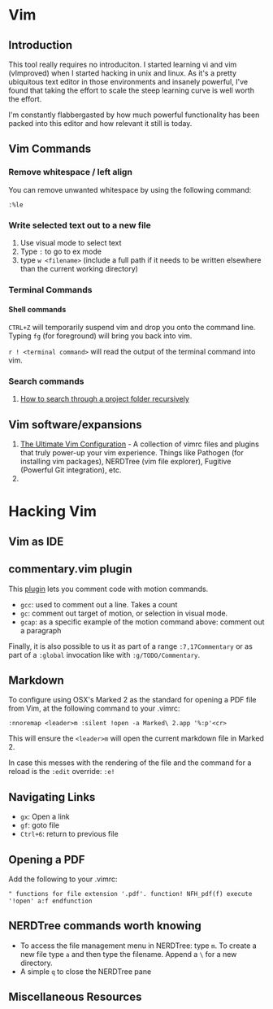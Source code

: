 # Vim

## Introduction

This tool really requires no introduciton. I started learning vi and vim (vImproved) when I started hacking in unix and linux. As it's a pretty ubiquitous text editor in those environments and insanely powerful, I've found that taking the effort to scale the steep learning curve is well worth the effort.

I'm constantly flabbergasted by how much powerful functionality has been packed into this editor and how relevant it still is today.

## Vim Commands

### Remove whitespace / left align

You can remove unwanted whitespace by using the following command:

`:%le`

### Write selected text out to a new file

1. Use visual mode to select text
2. Type `:` to go to ex mode
3. type `w <filename>` (include a full path if it needs to be written elsewhere than the current working directory)

### Terminal Commands

#### Shell commands

`CTRL+Z` will temporarily suspend vim and drop you onto the command line. Typing `fg` (for foreground) will bring you back into vim.

`r ! <terminal command>` will read the output of the terminal command into vim.

### Search commands

1. [How to search through a project folder recursively](https://stackoverflow.com/questions/7950558/how-can-i-search-a-word-in-whole-project-folder-recursively#7950649)

## Vim software/expansions

1. [The Ultimate Vim Configuration](https://github.com/amix/vimrc) - A collection of vimrc files and plugins that truly power-up your vim experience. Things like Pathogen (for installing vim packages), NERDTree (vim file explorer), Fugitive (Powerful Git integration), etc.
1. 

# Hacking Vim

## Vim as IDE

## commentary.vim plugin

This [plugin](https://github.com/tpope/vim-commentary) lets you comment code with motion commands.

- `gcc`: used to comment out a line. Takes a count
- `gc`: comment out target of motion, or selection in visual mode.
- `gcap`: as a specific example of the motion command above: comment out a paragraph

Finally, it is also possible to us it as part of a range `:7,17Commentary` or as part of a `:global` invocation like with `:g/TODO/Commentary`.


## Markdown

To configure using OSX's Marked 2 as the standard for opening a PDF file from Vim, at the following command to your .vimrc:

`:nnoremap <leader>m :silent !open -a Marked\ 2.app '%:p'<cr>`

This will ensure the `<leader>m` will open the current markdown file in Marked 2.

In case this messes with the rendering of the file and the command for a reload is the `:edit` override: `:e!`

## Navigating Links

- `gx`: Open a link
- `gf`: goto file
- `Ctrl+6`: return to previous file

## Opening a PDF

Add the following to your .vimrc:

`" functions for file extension '.pdf'.
function! NFH_pdf(f)
    execute '!open' a:f
    endfunction`


## NERDTree commands worth knowing

- To access the file management menu in NERDTree: type `m`. To create a new file type `a` and then type the filename. Append a `\` for a new directory.
- A simple `q` to close the NERDTree pane

## Miscellaneous Resources

